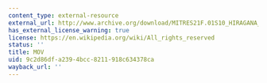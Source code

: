 ```yaml
---
content_type: external-resource
external_url: http://www.archive.org/download/MITRES21F.01S10_HIRAGANA_CHARACTERS/0411.mov
has_external_license_warning: true
license: https://en.wikipedia.org/wiki/All_rights_reserved
status: ''
title: MOV
uid: 9c2d86df-a239-4bcc-8211-918c634378ca
wayback_url: ''
---
```

